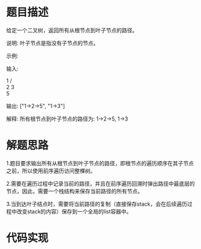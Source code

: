 # 题目描述

给定一个二叉树，返回所有从根节点到叶子节点的路径。

说明: 叶子节点是指没有子节点的节点。

示例:

输入:

   1
 /   \
2     3
 \
  5

输出: ["1->2->5", "1->3"]

解释: 所有根节点到叶子节点的路径为: 1->2->5, 1->3

# 解题思路

1.题目要求输出所有从根节点到叶子节点的路径，即根节点的遍历顺序在其子节点之前，所以使用前序遍历访问整棵树。

2.需要在遍历过程中记录当前的路径，并且在前序遍历回溯时弹出路径中最底层的节点，因此，需要一个栈结构来保存当前路径的所有节点。

3.当到达叶子结点时，需要将当前路径的复制（直接保存stack，会在后续遍历过程中改变stack的内容）保存到一个全局的list容器中。

# 代码实现

``` python

```